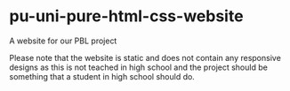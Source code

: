 # pu-uni-pure-html-css-website
A website for our PBL project

Please note that the website is static and does not contain any responsive designs as this is not teached in high school and the project should be something that a student in high school should do.
